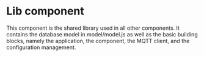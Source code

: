 # Lib component

This component is the shared library used in all other components. It contains the database model in model/model.js as well as the basic building blocks, namely the application, the component, the MQTT client, and the configuration management.
